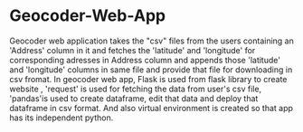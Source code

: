 # Geocoder-Web-App
Geocoder web application takes the "csv" files from the users containing an 'Address' column in it and fetches the 'latitude' and 'longitude' for corresponding adresses in Address column and appends those 'latitude' and 'longitude' columns in same file and provide that file for downloading in csv fromat.
In geocoder web app, Flask is used from flask library to create website , 'request' is used for fetching the data from user's csv file, 'pandas'is used to create dataframe, edit that data and deploy that dataframe in csv format.
And also virtual environment is created so that app has its independent python.
